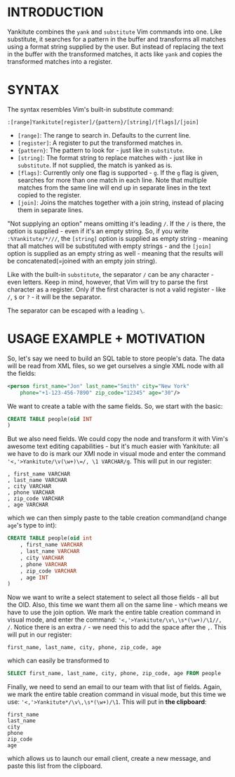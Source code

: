 INTRODUCTION
============

Yankitute combines the `yank` and `substitute` Vim commands into one. Like
substitute, it searches for a pattern in the buffer and transforms all matches
using a format string supplied by the user. But instead of replacing the text
in the buffer with the transformed matches, it acts like `yank` and copies the
transformed matches into a register.

SYNTAX
======

The syntax resembles Vim's built-in substitute command:
```
:[range]Yankitute[register]/{pattern}/[string]/[flags]/[join]
```

 * `[range]`: The range to search in. Defaults to the current line.
 * `[register]`: A register to put the transformed matches in.
 * `{pattern}`: The pattern to look for - just like in `substitute`.
 * `[string]`: The format string to replace matches with - just like in
   `substitute`. If not supplied, the match is yanked as is.
 * `[flags]`: Currently only one flag is supported - `g`. If the `g` flag is
   given, searches for more than one match in each line. Note that multiple
   matches from the same line will end up in separate lines in the text copied to
   the register.
 * `[join]`: Joins the matches together with a join string, instead of placing
   them in separate lines.

"Not supplying an option" means omitting it's leading `/`. If the `/` is there,
the option is supplied - even if it's an empty string. So, if you write
`:%Yankitute/*///`, the `[string]` option is supplied as empty string - meaning
that all matches will be substituted with empty strings - and the `[join]`
option is supplied as an empty string as well - meaning that the results will
be concatenated(=joined with an empty join string).

Like with the built-in `substitute`, the separator `/` can be any character -
even letters.  Keep in mind, however, that Vim will try to parse the first
character as a register. Only if the first character is not a valid register -
like `/`, `$` or `?` - it will be the separator.

The separator can be escaped with a leading `\`.

USAGE EXAMPLE + MOTIVATION
=====

So, let's say we need to build an SQL table to store people's data. The data
will be read from XML files, so we get ourselves a single XML node with all the
fields:
```xml
<person first_name="Jon" last_name="Smith" city="New York"
	phone="+1-123-456-7890" zip_code="12345" age="30"/>
```

We want to create a table with the same fields. So, we start with the basic:
```sql
CREATE TABLE people(oid INT
)
```
But we also need fields. We could copy the node and transform it with Vim's
awesome text editing capabilities - but it's much easier with Yankitute: all we
have to do is mark our XMl node in visual mode and enter the command
`'<,'>Yankitute/\v(\w+)\=/, \1 VARCHAR/g`. This will put in our register:
```
, first_name VARCHAR
, last_name VARCHAR
, city VARCHAR
, phone VARCHAR
, zip_code VARCHAR
, age VARCHAR
```
which we can then simply paste to the table creation command(and change `age`'s type to int):
```sql
CREATE TABLE people(oid int
	, first_name VARCHAR
	, last_name VARCHAR
	, city VARCHAR
	, phone VARCHAR
	, zip_code VARCHAR
	, age INT
)
```

Now we want to write a select statement to select all those fields - all but
the OID. Also, this time we want them all on the same line - which means we
have to use the join option.  We mark the entire table creation command in
visual mode, and enter the command: `'<,'>Yankitute/\v\,\s*(\w+)/\1//, /`.
Notice there is an extra `/` - we need this to add the space after the `,`.
This will put in our register:
```
first_name, last_name, city, phone, zip_code, age
```
which can easily be transformed to
```sql
SELECT first_name, last_name, city, phone, zip_code, age FROM people
```

Finally, we need to send an email to our team with that list of fields. Again,
we mark the entire table creation command in visual mode, but this time we use:
`'<,'>Yankitute*/\v\,\s*(\w+)/\1`. This will put in **the clipboard**:
```
first_name
last_name
city
phone
zip_code
age
```
which allows us to launch our email client, create a new message, and paste
this list from the clipboard.
